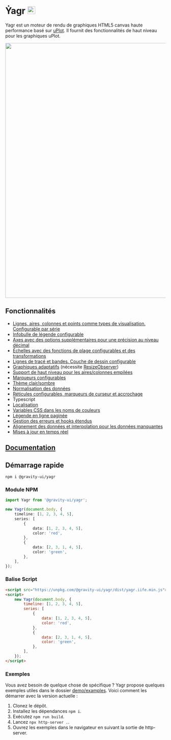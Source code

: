 # Ẏagr <img src="https://raw.githubusercontent.com/gravity-ui/yagr/main/docs/assets/yagr.svg" width="24px" height="24px" />

Yagr est un moteur de rendu de graphiques HTML5 canvas haute performance basé sur [uPlot](https://github.com/leeoniya/uPlot). Il fournit des fonctionnalités de haut niveau pour les graphiques uPlot.

<img src="https://raw.githubusercontent.com/gravity-ui/yagr/main/docs/assets/demo.png" width="800" />

## Fonctionnalités

-   [Lignes, aires, colonnes et points comme types de visualisation. Configurable par série](https://yagr.tech/en/api/visualization)
-   [Infobulle de légende configurable](https://yagr.tech/en/plugins/tooltip)
-   [Axes avec des options supplémentaires pour une précision au niveau décimal](https://yagr.tech/en/api/axes)
-   [Échelles avec des fonctions de plage configurables et des transformations](https://yagr.tech/en/api/scales)
-   [Lignes de tracé et bandes. Couche de dessin configurable](https://yagr.tech/en/plugins/plot-lines)
-   [Graphiques adaptatifs](https://yagr.tech/en/api/settings#adaptivity) (nécessite [ResizeObserver](https://developer.mozilla.org/en-US/docs/Web/API/ResizeObserver))
-   [Support de haut niveau pour les aires/colonnes empilées](https://yagr.tech/en/api/scales#stacking)
-   [Marqueurs configurables](./docs/api/markers.md)
-   [Thème clair/sombre](https://yagr.tech/en/api/settings#theme)
-   [Normalisation des données](https://yagr.tech/en/api/scales#normalization)
-   [Réticules configurables, marqueurs de curseur et accrochage](https://yagr.tech/en/api/cursor)
-   Typescript
-   [Localisation](https://yagr.tech/en/api/settings#localization)
-   [Variables CSS dans les noms de couleurs](https://yagr.tech/en/api/css)
-   [Légende en ligne paginée](https://yagr.tech/en/plugins/legend)
-   [Gestion des erreurs et hooks étendus](https://yagr.tech/en/api/lifecycle)
-   [Alignement des données et interpolation pour les données manquantes](https://yagr.tech/en/api/data-processing)
-   [Mises à jour en temps réel](https://yagr.tech/en/api/dynamic-updates)

## [Documentation](https://yagr.tech)

## Démarrage rapide

```
npm i @gravity-ui/yagr
```

### Module NPM

```typescript
import Yagr from '@gravity-ui/yagr';

new Yagr(document.body, {
    timeline: [1, 2, 3, 4, 5],
    series: [
        {
            data: [1, 2, 3, 4, 5],
            color: 'red',
        },
        {
            data: [2, 3, 1, 4, 5],
            color: 'green',
        },
    ],
});
```

### Balise Script

```html
<script src="https://unpkg.com/@gravity-ui/yagr/dist/yagr.iife.min.js"></script>
<script>
    new Yagr(document.body, {
        timeline: [1, 2, 3, 4, 5],
        series: [
            {
                data: [1, 2, 3, 4, 5],
                color: 'red',
            },
            {
                data: [2, 3, 1, 4, 5],
                color: 'green',
            },
        ],
    });
</script>
```

### Exemples

Vous avez besoin de quelque chose de spécifique ? Yagr propose quelques exemples utiles dans le dossier [demo/examples](./demo/examples/). Voici comment les démarrer avec la version actuelle :

1. Clonez le dépôt.
2. Installez les dépendances `npm i`.
3. Exécutez `npm run build`.
4. Lancez `npx http-server .`.
5. Ouvrez les exemples dans le navigateur en suivant la sortie de http-server.